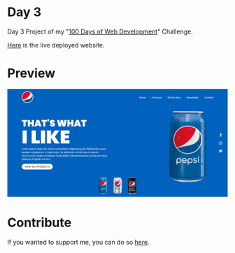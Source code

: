 # Day 3
Day 3 Project of my "[100 Days of Web Development](https://github.com/ArunMurugavel24/100_Days_of_Web_Coding)" Challenge.

[Here](https://arunmurugavel24.github.io/Day_3/) is the live deployed website.

# Preview

![Day 3 Website Preview Image](https://github.com/ArunMurugavel24/Day_3/blob/master/Day%203.jpg)

# Contribute

If you wanted to support me, you can do so [here](https://www.buymeacoffee.com/ArunMurugavel24).
